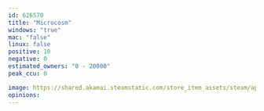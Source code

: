 ```yaml
---
id: 626570
title: "Microcosm"
windows: "true"
mac: "false"
linux: false
positive: 10
negative: 0
estimated_owners: "0 - 20000"
peak_ccu: 0

image: https://shared.akamai.steamstatic.com/store_item_assets/steam/apps/626570/header.jpg?t=1670480502
opinions:
---
```

